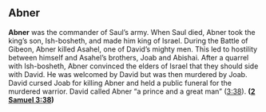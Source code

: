 
## Abner

**Abner** was the commander of Saul’s army. When Saul died, Abner took the king’s son, Ish-bosheth, and made him king of Israel. During the Battle of Gibeon, Abner killed Asahel, one of David’s mighty men. This led to hostility between himself and Asahel’s brothers, Joab and Abishai. After a quarrel with Ish-bosheth, Abner convinced the elders of Israel that they should side with David. He was welcomed by David but was then murdered by Joab. David cursed Joab for killing Abner and held a public funeral for the murdered warrior. David called Abner “a prince and a great man” ([3:38](https://www.esv.org/2+Samuel+3%3A38/)). **([2 Samuel 3:38](https://www.esv.org/2+Samuel+3%3A38/))**


